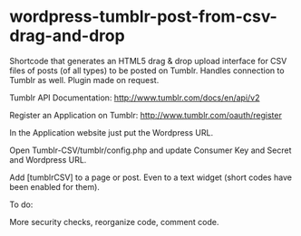 wordpress-tumblr-post-from-csv-drag-and-drop
============================================

Shortcode that generates an HTML5 drag &amp; drop upload interface for CSV files of posts (of all types) to be posted on Tumblr. Handles connection to Tumblr as well. Plugin made on request.

Tumblr API Documentation:
http://www.tumblr.com/docs/en/api/v2


Register an Application on Tumblr:
http://www.tumblr.com/oauth/register

In the Application website just put the Wordpress URL.

Open Tumblr-CSV/tumblr/config.php and update Consumer Key and Secret and Wordpress URL.

Add [tumblrCSV] to a page or post. Even to a text widget (short codes have been enabled for them).

To do:

More security checks, reorganize code, comment code.
